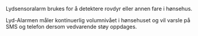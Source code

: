 Lydsensoralarm brukes for å detektere rovdyr eller annen fare i hønsehus.

Lyd-Alarmen måler kontinuerlig volumnivået i hønsehuset og vil varsle på SMS og telefon dersom vedvarende støy oppdages.
